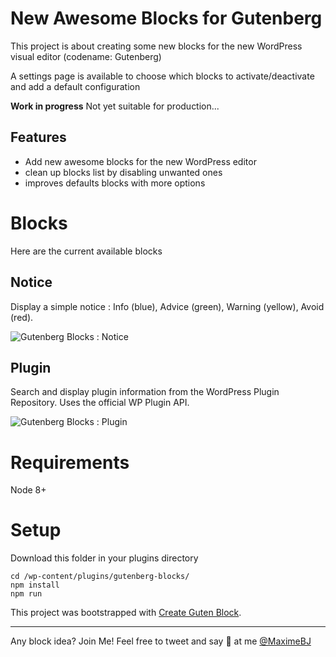 # New Awesome Blocks for Gutenberg

This project is about creating some new blocks for the new WordPress visual editor (codename: Gutenberg)

A settings page is available to choose which blocks to activate/deactivate and add a default configuration

__Work in progress__
Not yet suitable for production...

## Features

- Add new awesome blocks for the new WordPress editor
- clean up blocks list by disabling unwanted ones
- improves defaults blocks with more options


# Blocks

Here are the current available blocks

## Notice

Display a simple notice : Info (blue), Advice (green), Warning (yellow), Avoid (red).

![Gutenberg Blocks : Notice](https://dha4w82d62smt.cloudfront.net/items/0L1y2t0p1f220t2t0s0C/notice.jpg?X-CloudApp-Visitor-Id=464056&v=5585bdfc)

## Plugin

Search and display plugin information from the WordPress Plugin Repository. Uses the official WP Plugin API.

![Gutenberg Blocks : Plugin](https://dha4w82d62smt.cloudfront.net/items/2G281x2E320p1s0r3k1J/plugin.jpg?X-CloudApp-Visitor-Id=464056&v=e3e54e8a)


# Requirements

Node 8+

# Setup

Download this folder in your plugins directory

```
cd /wp-content/plugins/gutenberg-blocks/
npm install
npm run
```

This project was bootstrapped with [Create Guten Block](https://github.com/ahmadawais/create-guten-block).

---

Any block idea? Join Me!
Feel free to tweet and say 👋 at me [@MaximeBJ](https://twitter.com/maximebj/)
